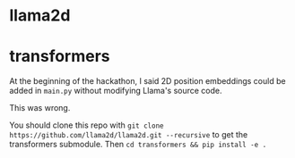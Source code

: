 # llama2d


# transformers

At the beginning of the hackathon, I said 2D position embeddings could be added in `main.py` without modifying Llama's source code.

This was wrong.

You should clone this repo with `git clone https://github.com/llama2d/llama2d.git --recursive` to get the transformers submodule.
Then `cd transformers && pip install -e .`